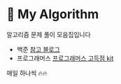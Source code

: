 # 📖 My Algorithm
알고리즘 문제 풀이 모음집입니다 
- 백준 [참고 블로그](https://covenant.tistory.com/224)
- 프로그래머스 [프로그래머스 고득점 kit](https://school.programmers.co.kr/learn/challenges?tab=algorithm_practice_kit)

매일 하나씩 🔥🔥
